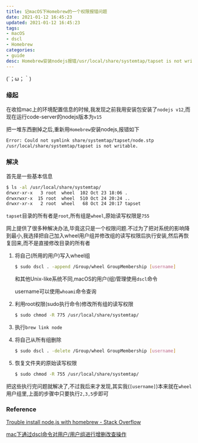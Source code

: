 ```yaml
---
title: 记macOS下Homebrew的一个权限报错问题
date: 2021-01-12 16:45:23
updated: 2021-01-12 16:45:23
tags:
- macOS
- dscl
- Homebrew
categories:
- guide
desc: Homebrew安装nodejs报错/usr/local/share/systemtap/tapset is not writable
---
```


(´；ω；｀)

<!--more-->

### 缘起

在收拾mac上的环境配置信息的时候,我发现之前我用安装包安装了`nodejs v12`,而现在运行code-server的nodejs版本为`v15`

把一堆东西删掉之后,重新用`Homebrew`安装nodejs,报错如下

```bash
Error: Could not symlink share/systemtap/tapset/node.stp
/usr/local/share/systemtap/tapset is not writable.
```

### 解决

首先是一些基本信息

```bash
$ ls -al /usr/local/share/systemtap/
drwxr-xr-x   3 root  wheel  102 Oct 23 18:06 .
drwxrwxr-x  15 root  wheel  510 Oct 24 20:24 ..
drwxr-xr-x   2 root  wheel   68 Oct 24 20:17 tapset
```

`tapset`目录的所有者是`root`,所有组是`wheel`,原始读写权限是`755`

网上提供了很多种解决办法,毕竟这只是一个权限问题.不过为了把对系统的影响降到最小,我选择把自己加入wheel用户组并修改组的读写权限后执行安装,然后再恢复回来,而不是直接修改目录的所有者

1. 将自己(所用的用户)写入wheel组

    ```bash
    $ sudo dscl . -append /Group/wheel GroupMembership [username]
    ```

    和其他Unix-like系统不同,macOS的用户(组)管理使用`dscl`命令

    username可以使用`whoami`命令查询

2. 利用root权限(sudo执行命令)修改所有组的读写权限

    ```bash
    $ sudo chmod -R 775 /usr/local/share/systemtap/
    ```

3. 执行`brew link node`
4. 将自己从所有组删除

    ```bash
    $ sudo dscl . -delete /Group/wheel GroupMembership [username]
    ```
5. 恢复文件夹的原始读写权限

    ```bash
    $ sudo chmod -R 755 /usr/local/share/systemtap/
    ```

把这些执行完问题就解决了,不过我后来才发现,其实我(`[username]`)本来就在`wheel`用户组里,上面的步骤中只要执行`2,3,5`步即可

### Reference

[Trouble install node.js with homebrew - Stack Overflow](https://stackoverflow.com/questions/31374143/trouble-install-node-js-with-homebrew)

[mac下通过dscl命令对用户/用户组进行增删改查操作](https://segmentfault.com/a/1190000012973654)
